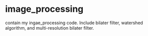 image_processing
================

contain my ingae_processing code. Include bilater filter, watershed algorithm, and multi-resolution bilater filter.
